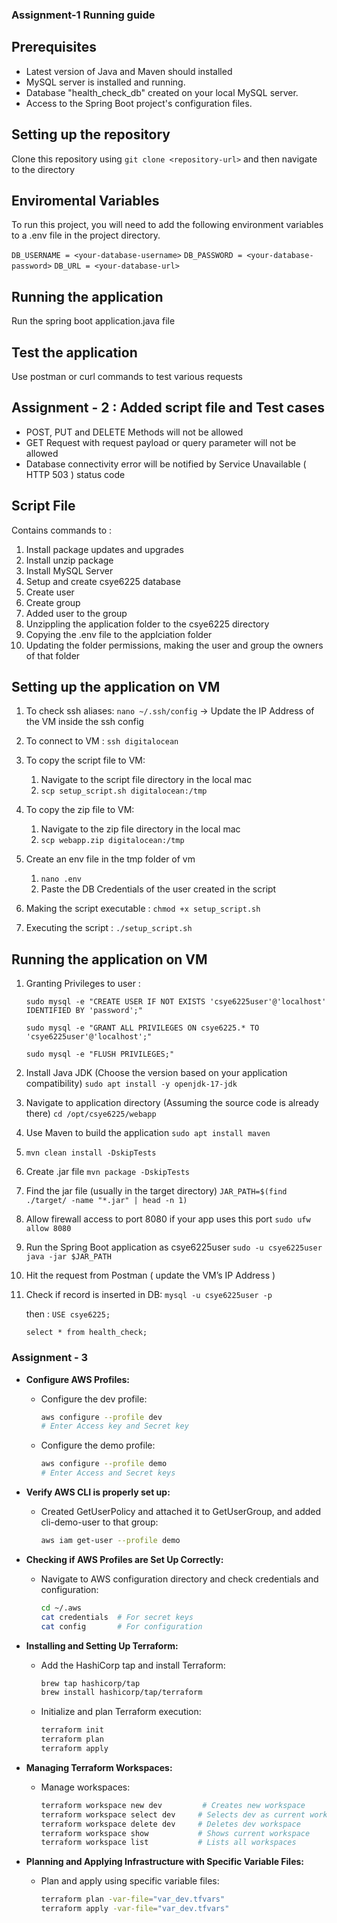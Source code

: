 ### Assignment-1 Running guide 

## Prerequisites
- Latest version of Java and Maven should installed
- MySQL server is installed and running.
- Database "health_check_db" created on your local MySQL server.
- Access to the Spring Boot project's configuration files.

## Setting up the repository
Clone this repository using `git clone <repository-url>` and then navigate to the directory

## Enviromental Variables
To run this project, you will need to add the following environment variables to a .env file in the project directory.

`DB_USERNAME = <your-database-username>`
`DB_PASSWORD = <your-database-password>`
`DB_URL = <your-database-url>`

## Running the application
Run the spring boot application.java file 


## Test the application
Use postman or curl commands to test various requests

## Assignment - 2 : Added script file and Test cases

- POST, PUT and DELETE Methods will not be allowed
- GET Request with request payload or query parameter will not be allowed
- Database connectivity error will be notified by Service Unavailable ( HTTP 503 ) status code

## Script File

Contains commands to :
1. Install package updates and upgrades
2. Install unzip package
3. Install MySQL Server
4. Setup and create csye6225 database
5. Create user
6. Create group
7. Added user to the group
8. Unzippling the application folder to the csye6225 directory
9. Copying the .env file to the applciation folder
10. Updating the folder permissions, making the user and group the owners of that folder

## Setting up the application on VM
1. To check ssh aliases: 
    `nano ~/.ssh/config`
	-> Update the IP Address of the VM inside the ssh config

2. To connect to VM : 
    `ssh digitalocean`

3. To copy the script file to VM: 
	1. Navigate to the script file directory in the local mac
	2. `scp setup_script.sh digitalocean:/tmp`

4. To copy the zip file to VM:
	1. Navigate to the zip file directory in the local mac
	2. `scp webapp.zip digitalocean:/tmp`

5. Create an env file in the tmp folder of vm
    1. `nano .env`
    2. Paste the DB Credentials of the user created in the script

6. Making the script executable : 
    `chmod +x setup_script.sh`

7. Executing the script : 
    `./setup_script.sh`

## Running the application on VM


1. Granting Privileges to user : 

    `sudo mysql -e "CREATE USER IF NOT EXISTS 'csye6225user'@'localhost' IDENTIFIED BY 'password';"` 

    `sudo mysql -e "GRANT ALL PRIVILEGES ON csye6225.* TO 'csye6225user'@'localhost';"`

    `sudo mysql -e "FLUSH PRIVILEGES;"`

2. Install Java JDK (Choose the version based on your application compatibility) 
    `sudo apt install -y openjdk-17-jdk`

3. Navigate to application directory (Assuming the source code is already there) 
    `cd /opt/csye6225/webapp` 

4. Use Maven to build the application 
    `sudo apt install maven`

5.  `mvn clean install -DskipTests`

6. Create .jar file
    `mvn package -DskipTests` 

7. Find the jar file (usually in the target directory) 
    `JAR_PATH=$(find ./target/ -name "*.jar" | head -n 1)`

8. Allow firewall access to port 8080 if your app uses this port 
    `sudo ufw allow 8080` 

9. Run the Spring Boot application as csye6225user 
    `sudo -u csye6225user java -jar $JAR_PATH` 

10. Hit the request from Postman ( update the VM’s IP Address ) 

11. Check if record is inserted in DB:
    `mysql -u csye6225user -p`

    then : `USE csye6225;`

    `select * from health_check;`


### Assignment - 3


- **Configure AWS Profiles:**
  - Configure the dev profile:
    ```bash
    aws configure --profile dev
    # Enter Access key and Secret key
    ```
  - Configure the demo profile:
    ```bash
    aws configure --profile demo
    # Enter Access and Secret keys
    ```

- **Verify AWS CLI is properly set up:**
  - Created GetUserPolicy and attached it to GetUserGroup, and added cli-demo-user to that group:
    ```bash
    aws iam get-user --profile demo
    ```

- **Checking if AWS Profiles are Set Up Correctly:**
  - Navigate to AWS configuration directory and check credentials and configuration:
    ```bash
    cd ~/.aws
    cat credentials  # For secret keys
    cat config       # For configuration
    ```

- **Installing and Setting Up Terraform:**
  - Add the HashiCorp tap and install Terraform:
    ```bash
    brew tap hashicorp/tap
    brew install hashicorp/tap/terraform
    ```
  - Initialize and plan Terraform execution:
    ```bash
    terraform init
    terraform plan
    terraform apply
    ```

- **Managing Terraform Workspaces:**
  - Manage workspaces:
    ```bash
    terraform workspace new dev         # Creates new workspace
    terraform workspace select dev     # Selects dev as current workspace
    terraform workspace delete dev     # Deletes dev workspace
    terraform workspace show           # Shows current workspace
    terraform workspace list           # Lists all workspaces
    ```

- **Planning and Applying Infrastructure with Specific Variable Files:**
  - Plan and apply using specific variable files:
    ```bash
    terraform plan -var-file="var_dev.tfvars"
    terraform apply -var-file="var_dev.tfvars"
    ```
